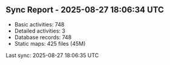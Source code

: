 ## Sync Report - 2025-08-27 18:06:34 UTC

- Basic activities: 748
- Detailed activities: 3
- Database records: 748
- Static maps: 425 files (45M)

Last sync: 2025-08-27 18:06:35 UTC
